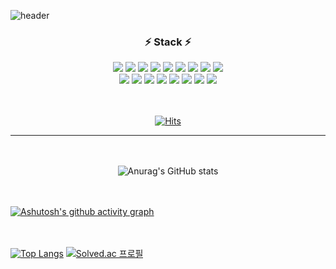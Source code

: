 ![header](https://capsule-render.vercel.app/api?type=waving&color=gradient&customColorList=2,3,4&height=250&section=header&text=Juyeon%27s%20GitHub&fontSize=75&fontAlign=50)
<div align="center">

  <h3>⚡ Stack ⚡</h3>
  <img src="https://img.shields.io/badge/HTML5-E34F26?style=flat-square&logo=HTML5&logoColor=white"/> 
  <img src="https://img.shields.io/badge/CSS3-1572B6?style=flat-square&logo=CSS3&logoColor=white"/> 
  <img src="https://img.shields.io/badge/JavaScript-F7DF1E?style=flat-square&logo=JavaScript&logoColor=white"/> 
  <img src="https://img.shields.io/badge/Python-0A9EDC?style=flat-square&logo=Python&logoColor=white"/> 
  <img src="https://img.shields.io/badge/C-A8B9CC?style=flat-square&logo=C&logoColor=white"/> 
  <img src="https://img.shields.io/badge/-C%23-000000?style=flat-square&logo=Csharp&logoColor=white"/> 
  <img src="https://img.shields.io/badge/Go-00ADD8?style=flat-square&logo=Go&logoColor=white"/>
  <img src="https://img.shields.io/badge/java-007396?style=flat-square&logo=java&logoColor=white"/>
  <img src="https://img.shields.io/badge/jQuery-0769AD?style=flat-square&logo=jQuery&logoColor=white"/>
  <br>
  <img src="https://img.shields.io/badge/ORACLE-F80000?style=flat-square&logo=oracle&logoColor=white"/>
  <img src="https://img.shields.io/badge/SQLite-003B57?style=flat-square&logo=SQLite&logoColor=white"/> 
  <img src="https://img.shields.io/badge/Firebase-FFCA28?style=flat-square&logo=Firebase&logoColor=white"/> 
  <img src="https://img.shields.io/badge/MySQL-4479A1?style=flat-square&logo=MySQL&logoColor=white"/> 
  <img src="https://img.shields.io/badge/Android-3DDC84?style=flat-square&logo=Android&logoColor=white"/> 
  <img src="https://img.shields.io/badge/GitHub-181717?style=flat-square&logo=GitHub&logoColor=white"/>  
  <img src="https://img.shields.io/badge/Spring-6DB33F?style=flat-square&logo=Spring&logoColor=white"/> 
  <img src="https://img.shields.io/badge/Anaconda-44A833?style=flat-square&logo=Anaconda&logoColor=white"/>
<br><br><br>
  
[![Hits](https://hits.seeyoufarm.com/api/count/incr/badge.svg?url=https%3A%2F%2Fgithub.com%2FK-Juyeon&count_bg=%234CFF8B&title_bg=%234D564D&icon=&icon_color=%23E7E7E7&title=hits&edge_flat=false)](https://hits.seeyoufarm.com)

<hr>

<br><br>
![Anurag's GitHub stats](https://github-readme-stats.vercel.app/api?username=K-Juyeon&show_icons=true&theme=vue)
</div>

<br><br>
[![Ashutosh's github activity graph](https://github-readme-activity-graph.vercel.app/graph?username=K-Juyeon&theme=vue)](https://github.com/ashutosh00710/github-readme-activity-graph)

<br><br>
[![Top Langs](https://github-readme-stats.vercel.app/api/top-langs/?username=K-Juyeon&layout=compact)](https://github.com/anuraghazra/github-readme-stats)
[![Solved.ac
프로필](http://mazassumnida.wtf/api/generate_badge?boj={kimjuyeon0912})](https://solved.ac/{kimjuyeon0912})
<!--
**K-Juyeon/K-Juyeon** is a ✨ _special_ ✨ repository because its `README.md` (this file) appears on your GitHub profile.

Here are some ideas to get you started:

- 🔭 I’m currently working on ...
- 🌱 I’m currently learning ...
- 👯 I’m looking to collaborate on ...
- 🤔 I’m looking for help with ...
- 💬 Ask me about ...
- 📫 How to reach me: ...
- 😄 Pronouns: ...
- ⚡ Fun fact: ...
-->
